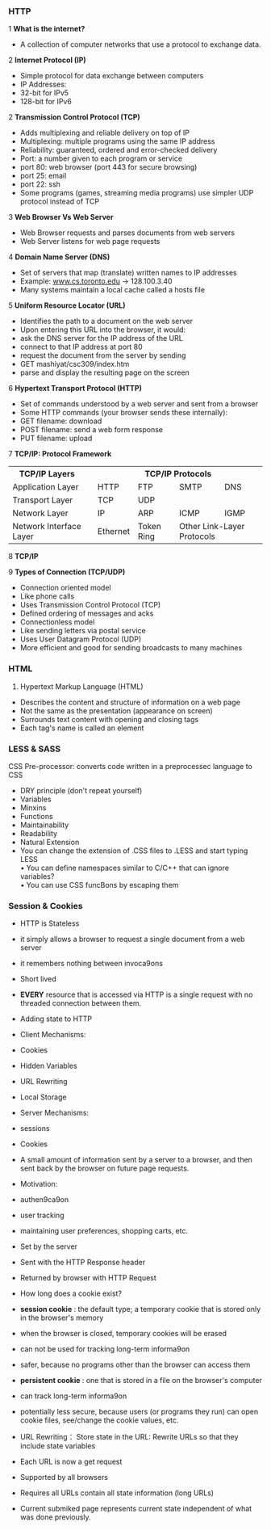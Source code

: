 ### HTTP
1 **What is the internet?**
 * A collection of computer networks that use a protocol to exchange data.

2 **Internet Protocol (IP)**
 * Simple protocol for data exchange between computers
 * IP Addresses:
  * 32-bit for IPv5
  * 128-bit for IPv6

2 **Transmission Control Protocol (TCP)**
 * Adds multiplexing and reliable delivery on top of IP
  * Multiplexing: multiple programs using the same IP address
  * Reliability: guaranteed, ordered and error-checked delivery
 * Port: a number given to each program or service
  * port 80: web browser (port 443 for secure browsing)
  * port 25: email
  * port 22: ssh
 * Some programs (games, streaming media programs) use simpler UDP protocol instead of TCP

3 **Web Browser Vs Web Server**
 * Web Browser requests and parses documents from web servers
 * Web Server listens for web page requests

4 **Domain Name Server (DNS)**
 * Set of servers that map (translate) written names to IP addresses
  * Example: www.cs.toronto.edu → 128.100.3.40
 * Many systems maintain a local cache called a hosts file

5 **Uniform Resource Locator (URL)**
 * Identifies the path to a document on the web server
 * Upon entering this URL into the browser, it would:
  * ask the DNS server for the IP address of the URL
  * connect to that IP address at port 80
  * request the document from the server by sending
   * GET mashiyat/csc309/index.htm
  * parse and display the resulting page on the screen

6 **Hypertext Transport Protocol (HTTP)**
 * Set of commands understood by a web server and sent from a browser
 * Some HTTP commands (your browser sends these internally):
  * GET filename: download
  * POST filename: send a web form response
  * PUT filename: upload

7 **TCP/IP: Protocol Framework**

<table>
  <tr>
    <th>TCP/IP Layers</th>
    <th></th>
    <th colspan="4">TCP/IP Protocols</th>
  </tr>
  <tr>
    <td>Application Layer</td>
    <td></td>
    <td>HTTP</td>
    <td>FTP</td>
    <td>SMTP</td>
    <td>DNS</td>
  </tr>
  <tr>
    <td>Transport Layer</td>
    <td></td>
    <td>TCP</td>
    <td colspan="3">UDP</td>
  </tr>
  <tr>
    <td>Network Layer</td>
    <td></td>
    <td>IP</td>
    <td>ARP</td>
    <td>ICMP</td>
    <td>IGMP</td>
  </tr>
  <tr>
    <td>Network Interface Layer</td>
    <td></td>
    <td>Ethernet</td>
    <td>Token Ring</td>
    <td colspan="2">Other Link-Layer Protocols</td>
  </tr>
</table>

8 **TCP/IP**

9 **Types of Connection (TCP/UDP)**
* Connection oriented model
 * Like phone calls
 * Uses Transmission Control Protocol (TCP)
 * Defined ordering of messages and acks
* Connectionless model
 * Like sending letters via postal service
 * Uses User Datagram Protocol (UDP)
 * More efficient and good for sending broadcasts to many machines

### HTML
1. Hypertext Markup Language (HTML)
 * Describes the content and structure of information on a web page
 * Not the same as the presentation (appearance on screen)
 * Surrounds text content with opening and closing tags
 * Each tag's name is called an element

### LESS & SASS
CSS Pre-processor: converts code written in a preprocessec language to CSS
* DRY principle (don't repeat yourself)
 * Variables
 * Minxins
 * Functions
* Maintainability
* Readability
* Natural Extension
* You	can	change	the	extension	of	.CSS	files	to	.LESS	and	start	typing	LESS	
• You	can	define	namespaces	similar	to	C/C++	that	can	ignore	variables?	
• You	can	use	CSS	funcBons	by	escaping	them

### Session & Cookies
* HTTP is Stateless
 *	it	simply	allows	a	browser	to	request	a	single	document	from	a	web	server	
 *	it	remembers	nothing	between	invoca9ons	
 *	Short	lived	
 *	**EVERY**	resource	that	is	accessed	via	HTTP	is	a	single	request	with	no	threaded	connection	between	them.

* Adding state to HTTP
 * Client Mechanisms:
  * Cookies
  * Hidden Variables
  * URL Rewriting
  * Local Storage
* Server Mechanisms:
 * sessions

* Cookies
 * A	small	amount	of	information	sent	by	a	server	to	a	browser,	and	then	sent	back	by	the	browser	on	future	page	requests.
 * Motivation:
  *	authen9ca9on	
  *	user	tracking	
  *	maintaining	user	preferences,	shopping	carts,	etc.	
 * Set by the server
 * Sent with the HTTP Response header
 * Returned by browser with HTTP Request
 
 * How long does a cookie exist?
 * **session	cookie**	:	the	default	type;	a	temporary	cookie	that	is	stored	only	in	the	browser's	memory	
  * when	the	browser	is	closed,	temporary	cookies	will	be	erased	
  * can	not	be	used	for	tracking	long-term	informa9on	
  * safer,	because	no	programs	other	than	the	browser	can	access	them
 * **persistent	cookie**	:	one	that	is	stored	in	a	file	on	the	browser's	computer	
  * can	track	long-term	informa9on	
  * potentially	less	secure,	because	users	(or	programs	they	run)	can	open	cookie	files,	see/change	the	cookie	values,	etc.
 
 * URL Rewriting： Store	state	in	the	URL:	Rewrite	URLs	so	that	they	include	state	variables		
  *	Each	URL	is	now	a	get	request		
  *	Supported	by	all	browsers		
  *	Requires	all	URLs	contain	all	state	information	(long	URLs)		
  *	Current	submiked	page	represents	current	state independent	of	what	was	done	previously.
